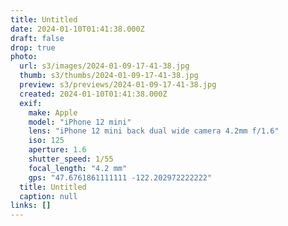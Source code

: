 ```yaml
---
title: Untitled
date: 2024-01-10T01:41:38.000Z
draft: false
drop: true
photo:
  url: s3/images/2024-01-09-17-41-38.jpg
  thumb: s3/thumbs/2024-01-09-17-41-38.jpg
  preview: s3/previews/2024-01-09-17-41-38.jpg
  created: 2024-01-10T01:41:38.000Z
  exif:
    make: Apple
    model: "iPhone 12 mini"
    lens: "iPhone 12 mini back dual wide camera 4.2mm f/1.6"
    iso: 125
    aperture: 1.6
    shutter_speed: 1/55
    focal_length: "4.2 mm"
    gps: "47.6761861111111 -122.202972222222"
  title: Untitled
  caption: null
links: []
---
```


